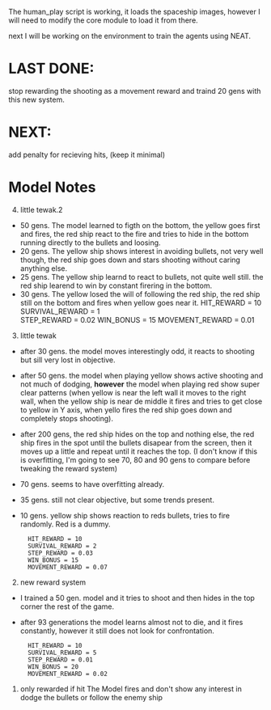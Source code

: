 The human_play script is working, it loads the spaceship images, however I will need to modify the core module to load it from there.

next I will be working on the environment to train the agents using NEAT.

# LAST DONE:
stop rewarding the shooting as a movement reward and traind 20 gens with this new system.

# NEXT:
add penalty for recieving hits, (keep it minimal)


# Model Notes
4) little tewak.2
- 50 gens. The model learned to figth on the bottom, the yellow goes first and fires, the red ship react to the fire and tries to hide in the bottom running directly to the bullets and loosing.
- 20 gens. The yellow ship shows interest in avoiding bullets, not very well though, the red ship goes down and stars shooting without caring anything else.
- 25 gens. The yellow ship learnd to react to bullets, not quite well still. the red ship learend to win by constant firering in the bottom.
- 30 gens. The yellow losed the will of following the red ship, the red ship still on the bottom and fires when yellow goes near it.
        HIT_REWARD = 10        
        SURVIVAL_REWARD = 1    
        STEP_REWARD = 0.02
        WIN_BONUS = 15
        MOVEMENT_REWARD = 0.01 

3) little tewak
- after 30 gens. the model moves interestingly odd, it reacts to shooting but sill very lost in objective.
- after 50 gens. the model when playing yellow shows active shooting and not much of dodging, **however** the model when playing red show super clear patterns (when yellow is near the left wall it moves to the right wall, when the yellow ship is near de middle it fires and tries to get close to yellow in Y axis, when yello fires the red ship goes down and completely stops shooting).
- after 200 gens, the red ship hides on the top and nothing else, the red ship fires in the spot until the bullets disapear from the screen, then it moves up a little and repeat until it reaches the top.
(I don't know if this is overfitting, I'm going to see 70, 80 and 90 gens to compare before tweaking the reward system)
- 70 gens. seems to have overfitting already.
- 35 gens. still not clear objective, but some trends present.
- 10 gens. yellow ship shows reaction to reds bullets, tries to fire randomly. Red is a dummy.

        HIT_REWARD = 10        
        SURVIVAL_REWARD = 2    
        STEP_REWARD = 0.03
        WIN_BONUS = 15
        MOVEMENT_REWARD = 0.07 

2) new reward system
- I trained a 50 gen. model and it tries to shoot and then hides in the top corner the rest of the game.
- after 93 generations the model learns almost not to die, and it fires constantly, however it still does not look for confrontation.

        HIT_REWARD = 10
        SURVIVAL_REWARD = 5
        STEP_REWARD = 0.01
        WIN_BONUS = 20
        MOVEMENT_REWARD = 0.02
        

1) only rewarded if hit
The Model fires and don't show any interest in dodge the bullets or follow the enemy ship